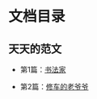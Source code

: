 # 文档目录

## 天天的范文

- 第1篇：[书法家](tt-composition/001calligrapher.md)

- 第2篇：[修车的老爷爷](tt-composition/002bicycle.md)


